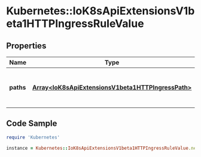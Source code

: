 # Kubernetes::IoK8sApiExtensionsV1beta1HTTPIngressRuleValue

## Properties

Name | Type | Description | Notes
------------ | ------------- | ------------- | -------------
**paths** | [**Array&lt;IoK8sApiExtensionsV1beta1HTTPIngressPath&gt;**](IoK8sApiExtensionsV1beta1HTTPIngressPath.md) | A collection of paths that map requests to backends. | 

## Code Sample

```ruby
require 'Kubernetes'

instance = Kubernetes::IoK8sApiExtensionsV1beta1HTTPIngressRuleValue.new(paths: null)
```


